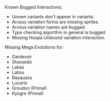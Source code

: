 
Known Bugged Interactions:
- Unown variants don't appear in variants.
- Arceus variation forms are missing sprites.
- Arceus variation names are bugged.
- Type checking algorithm in general is bugged.
- Missing Hoopa Unbound variation interaction.

Missing Mega Evolutions for:
  - Gardevoir
  - Sharpedo
  - Latias
  - Latios
  - Rayquaza
  - Lucario
  - Groudon (Primal)
  - Kyogre (Primal)
  
